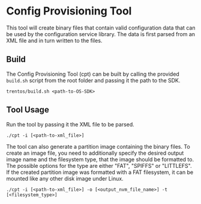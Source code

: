 # Config Provisioning Tool

This tool will create binary files that contain valid
configuration data that can be used by the configuration service library.
The data is first parsed from an XML file and in turn written to the files.

## Build

The Config Provisioning Tool (cpt) can be built by calling the provided
``build.sh`` script from the root folder and passing it the path to the SDK.

 ```shell
 trentos/build.sh <path-to-OS-SDK>
 ```

## Tool Usage

Run the tool by passing it the XML file to be parsed.

```shell
./cpt -i [<path-to-xml_file>]
```

The tool can also generate a partition image containing the binary files.
To create an image file, you need to additionally specify the desired output
image name and the filesystem type, that the image should be formatted to. The
possible options for the type are either "FAT", "SPIFFS" or "LITTLEFS".
If the created partition image was formatted with a FAT filesystem, it can be
mounted like any other disk image under Linux.

```shell
./cpt -i [<path-to-xml_file>] -o [<output_nvm_file_name>] -t [<filesystem_type>]
```
